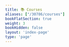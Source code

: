 ```yaml
---
title: 📚 Courses
aliases: ["/30786/courses"]
bookFlatSection: true
weight: 3
bookHidden: false
layout: 'index-page'
type: 'page'
---
```

